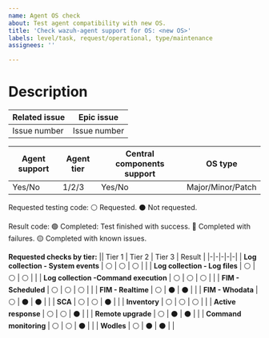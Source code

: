 ```yaml
---
name: Agent OS check
about: Test agent compatibility with new OS.
title: 'Check wazuh-agent support for OS: <new OS>'
labels: level/task, request/operational, type/maintenance
assignees: ''

---
```


# Description
| Related issue | Epic issue |
|---|---|
| Issue number | Issue number|

| Agent support | Agent tier | Central components support | OS type |
|-|-|-|-|
| Yes/No | 1/2/3 | Yes/No | Major/Minor/Patch |

Requested testing code:
:white_circle: Requested.
:black_circle: Not requested.

Result code:
:green_circle: Completed: Test finished with success. 
:red_circle: Completed with failures.
:yellow_circle: Completed with known issues.

**Requested checks by tier:**
|| Tier 1 | Tier 2 | Tier 3 | Result |
|-|-|-|-|-| 
| **Log collection - System events** | :white_circle: | :white_circle: | :white_circle: | |
| **Log collection - Log files** | :white_circle: | :white_circle: | :white_circle: | |
| **Log collection -Command execution** | :white_circle: | :white_circle: | :white_circle: | | 
| **FIM - Scheduled** | :white_circle: | :white_circle: | :white_circle: | |
| **FIM - Realtime** | :white_circle: | :black_circle: | :black_circle: | |
| **FIM - Whodata** | :white_circle: | :black_circle: | :black_circle: | |
| **SCA** | :white_circle: | :white_circle: | :black_circle: | |
| **Inventory** | :white_circle: | :white_circle: | :white_circle: | |
| **Active response** | :white_circle: | :white_circle: | :black_circle: | |
| **Remote upgrade** | :white_circle: | :black_circle: | :black_circle: | |
| **Command monitoring** | :white_circle: | :white_circle: | :black_circle: | |
| **Wodles** | :white_circle: | :black_circle: | :black_circle: | |
